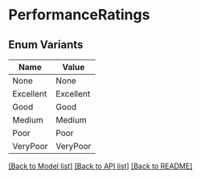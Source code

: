 # PerformanceRatings

## Enum Variants

| Name | Value |
|---- | -----|
| None | None |
| Excellent | Excellent |
| Good | Good |
| Medium | Medium |
| Poor | Poor |
| VeryPoor | VeryPoor |


[[Back to Model list]](../README.md#documentation-for-models) [[Back to API list]](../README.md#documentation-for-api-endpoints) [[Back to README]](../README.md)


